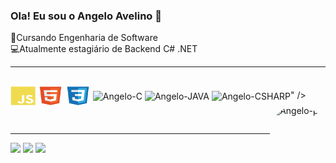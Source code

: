 
### Ola! Eu sou o Angelo Avelino 👋

🌱Cursando Engenharia de Software <br>
💻Atualmente estagiário de Backend C# .NET

<hr>


<div style="display: inline_block"><br>
  <img align="center" alt="Angelo-Js" height="30" width="40" src="https://raw.githubusercontent.com/devicons/devicon/master/icons/javascript/javascript-plain.svg">
  <img align="center" alt="Angelo-HTML" height="30" width="40" src="https://raw.githubusercontent.com/devicons/devicon/master/icons/html5/html5-original.svg">
  <img align="center" alt="Angelo-CSS" height="30" width="40" src="https://raw.githubusercontent.com/devicons/devicon/master/icons/css3/css3-original.svg">
  <img align="center" alt="Angelo-C" height="30" width="40" src="https://cdn.jsdelivr.net/gh/devicons/devicon/icons/c/c-original.svg">
  <img align="center" alt="Angelo-JAVA" height="30" width="40" src="https://cdn.jsdelivr.net/gh/devicons/devicon/icons/java/java-original.svg" />
  <img align="center" alt="Angelo-CSHARP" height="30" width="40" src="<lhttps://cdn.jsdelivr.net/gh/devicons/devicon@v2.15.1/devicon.min.css">" />
    <img align="right" alt="Angelo-pic" height="150" style="border-radius:50px;" src="https://images-wixmp-ed30a86b8c4ca887773594c2.wixmp.com/f/c5883c7a-89ab-4521-bf3f-0bc3bf2b69a5/dec0cho-a9fb7b6c-3ce5-4a38-9f52-4131959e688b.gif?token=eyJ0eXAiOiJKV1QiLCJhbGciOiJIUzI1NiJ9.eyJzdWIiOiJ1cm46YXBwOjdlMGQxODg5ODIyNjQzNzNhNWYwZDQxNWVhMGQyNmUwIiwiaXNzIjoidXJuOmFwcDo3ZTBkMTg4OTgyMjY0MzczYTVmMGQ0MTVlYTBkMjZlMCIsIm9iaiI6W1t7InBhdGgiOiJcL2ZcL2M1ODgzYzdhLTg5YWItNDUyMS1iZjNmLTBiYzNiZjJiNjlhNVwvZGVjMGNoby1hOWZiN2I2Yy0zY2U1LTRhMzgtOWY1Mi00MTMxOTU5ZTY4OGIuZ2lmIn1dXSwiYXVkIjpbInVybjpzZXJ2aWNlOmZpbGUuZG93bmxvYWQiXX0.LRS1bJrvo_h0kz-B9t4fGiwEQvLKAtmQjDST4ntK9c0">


   <br><hr>


<div> 
  <a href="https://www.instagram.com/angeloavelinoo/?next=%2F" target="_blank"><img src="https://img.shields.io/badge/-Instagram-%23E4405F?style=for-the-badge&logo=instagram&logoColor=white" target="_blank"></a>
  <a href = "mailto:angeloavelino33211781@gmail.com"><img src="https://img.shields.io/badge/-Gmail-%23333?style=for-the-badge&logo=gmail&logoColor=white" target="_blank"></a>
  <a href="https://www.linkedin.com/in/angelo-avelino-6a1929204/" target="_blank"><img src="https://img.shields.io/badge/-LinkedIn-%230077B5?style=for-the-badge&logo=linkedin&logoColor=white" target="_blank"></a>   
</div>
